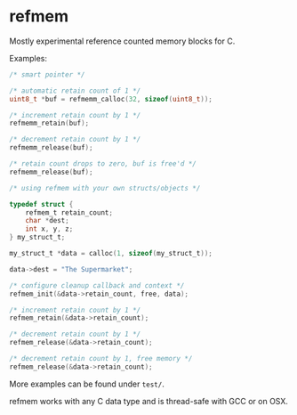 refmem
======

Mostly experimental reference counted memory blocks for C.

Examples:

```c
/* smart pointer */

/* automatic retain count of 1 */
uint8_t *buf = refmemm_calloc(32, sizeof(uint8_t));

/* increment retain count by 1 */
refmemm_retain(buf);

/* decrement retain count by 1 */
refmemm_release(buf);

/* retain count drops to zero, buf is free'd */
refmemm_release(buf);
```

```c
/* using refmem with your own structs/objects */

typedef struct {
	refmem_t retain_count;
	char *dest;
	int x, y, z;
} my_struct_t;

my_struct_t *data = calloc(1, sizeof(my_struct_t));

data->dest = "The Supermarket";

/* configure cleanup callback and context */
refmem_init(&data->retain_count, free, data);

/* increment retain count by 1 */
refmem_retain(&data->retain_count);

/* decrement retain count by 1 */
refmem_release(&data->retain_count);

/* decrement retain count by 1, free memory */
refmem_release(&data->retain_count);
```

More examples can be found under `test/`.

refmem works with any C data type and is thread-safe with GCC or on OSX. 
